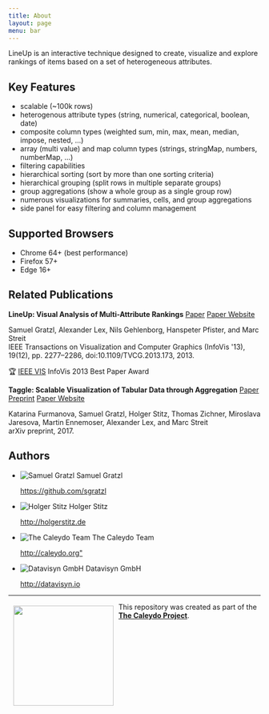 ```yaml
---
title: About
layout: page
menu: bar
---
```


LineUp is an interactive technique designed to create, visualize and explore rankings of items based on a set of heterogeneous attributes.

Key Features
------------

<ul class="browser-default">
  <li>scalable (~100k rows)</li>
  <li>heterogenous attribute types (string, numerical, categorical, boolean, date)</li>
  <li>composite column types (weighted sum, min, max, mean, median, impose, nested, ...)</li>
  <li>array (multi value) and map column types (strings, stringMap, numbers, numberMap, ...)</li>
  <li>filtering capabilities</li>
  <li>hierarchical sorting (sort by more than one sorting criteria)</li>
  <li>hierarchical grouping (split rows in multiple separate groups)</li>
  <li>group aggregations (show a whole group as a single group row)</li>
  <li>numerous visualizations for summaries, cells, and group aggregations</li>
  <li>side panel for easy filtering and column management</li>
</ul>

Supported Browsers
------------------

 - Chrome 64+ (best performance)
 - Firefox 57+
 - Edge 16+


Related Publications
---------------------

**LineUp: Visual Analysis of Multi-Attribute Rankings** [Paper](http://data.caleydo.org/papers/2013_infovis_lineup.pdf) [Paper Website](http://caleydo.org/publications/2013_infovis_lineup/)

Samuel Gratzl, Alexander Lex, Nils Gehlenborg, Hanspeter Pfister, and Marc Streit <br>
IEEE Transactions on Visualization and Computer Graphics (InfoVis '13), 19(12), pp. 2277–2286, doi:10.1109/TVCG.2013.173, 2013.

:trophy: [IEEE VIS](http://ieeevis.org) InfoVis 2013 Best Paper Award 

**Taggle: Scalable Visualization of Tabular Data through Aggregation** [Paper Preprint](http://sci.utah.edu/~vdl/papers/2017_preprint_taggle.pdf) [Paper Website](http://vdl.sci.utah.edu/publications/2017_preprint_taggle/)

Katarina Furmanova, Samuel Gratzl, Holger Stitz, Thomas Zichner, Miroslava Jaresova, Martin Ennemoser, Alexander Lex, and Marc Streit <br>
arXiv preprint, 2017.


Authors
-------

<ul class="collection">
  <li class="collection-item avatar">
    <img src="https://avatars1.githubusercontent.com/u/4129778?s=400&v=4" alt="Samuel Gratzl" class="circle">
    <span class="title">Samuel Gratzl</span>
    <p>
      <a href="https://github.com/sgratzl">https://github.com/sgratzl</a>
    </p>
  </li>
  <li class="collection-item avatar">
    <img src="https://avatars0.githubusercontent.com/u/5851088?s=400&v=4" alt="Holger Stitz" class="circle">
    <span class="title">Holger Stitz</span>
    <p>
      <a href="http://holgerstitz.de">http://holgerstitz.de</a>
    </p>
  </li>
  <li class="collection-item avatar">
    <img src="https://avatars3.githubusercontent.com/u/4052176?s=400&v=4" alt="The Caleydo Team" class="circle">
    <span class="title">The Caleydo Team</span>
    <p>
      <a href="http://caleydo.org">http://caleydo.org"</a>
    </p>
  </li>
  <li class="collection-item avatar">
    <img src="https://avatars2.githubusercontent.com/u/22729401?s=400&v=4" alt="Datavisyn GmbH" class="circle">
    <span class="title">Datavisyn GmbH</span>
    <p>
      <a href="http://datavisyn.io">http://datavisyn.io</a>
    </p>
  </li>
</ul>

***

<a href="http://caleydo.org"><img src="https://user-images.githubusercontent.com/4129778/34663868-5455cb76-f459-11e7-95db-f80db24026dc.png" align="left" width="200px" hspace="10" vspace="6"></a>
This repository was created as part of the **[The Caleydo Project](http://caleydo.org/)**.
